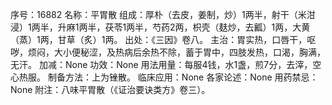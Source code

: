 序号：16882
名称：平胃散
组成：厚朴（去皮，姜制，炒）1两半，射干（米泔浸）1两半，升麻1两半，茯苓1两半，芍药2两，枳壳（麸炒，去瓤）1两，大黄（蒸）1两，甘草（炙）1两。
出处：《三因》卷八。
主治：胃实热，口唇干，呕哕，烦闷，大小便秘涩，及热病后余热不除，蓄于胃中，四肢发热，口渴，胸满，无汗。
加减：None
功效：None
用法用量：每服4钱，水1盏，煎7分，去滓，空心热服。
制备方法：上为锉散。
临床应用：None
各家论述：None
用药禁忌：None
附注：八味平胃散（《证治要诀类方》卷三）。
